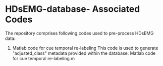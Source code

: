 # HDsEMG-database- Associated Codes
The repository comprises following codes used to pre-process HDsEMG data:

1. Matlab code for cue temporal re-labeling
This code is used to generate "adjusted_class" metadata provided within the database: Matlab code for cue temporal re-labeling.m

